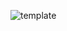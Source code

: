 ![template](https://raw.githubusercontent.com/ShriIraCatalog/resources-two/refs/heads/master/2025/04/20/20250420173541.png)
